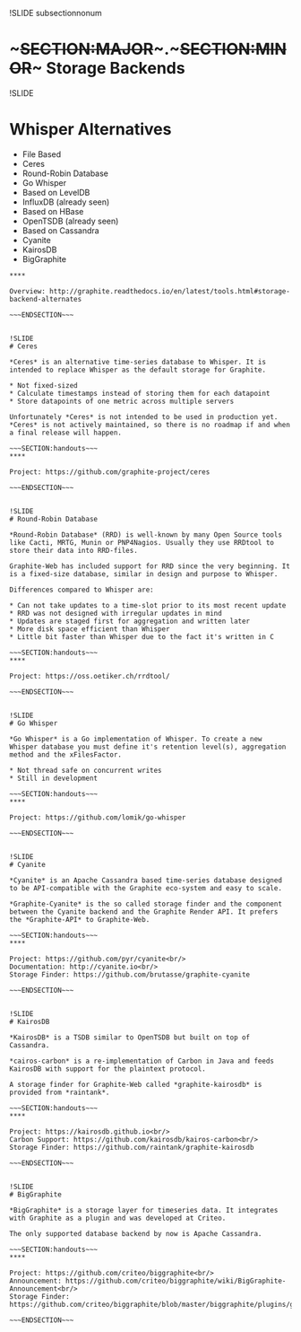 !SLIDE subsectionnonum
# ~~~SECTION:MAJOR~~~.~~~SECTION:MINOR~~~ Storage Backends


!SLIDE
# Whisper Alternatives

* File Based
 * Ceres
 * Round-Robin Database
 * Go Whisper
* Based on LevelDB
 * InfluxDB (already seen)
* Based on HBase
 * OpenTSDB (already seen)
* Based on Cassandra
 * Cyanite
 * KairosDB
 * BigGraphite

~~~SECTION:handouts~~~
****

Overview: http://graphite.readthedocs.io/en/latest/tools.html#storage-backend-alternates

~~~ENDSECTION~~~


!SLIDE
# Ceres

*Ceres* is an alternative time-series database to Whisper. It is intended to replace Whisper as the default storage for Graphite.

* Not fixed-sized
* Calculate timestamps instead of storing them for each datapoint
* Store datapoints of one metric across multiple servers

Unfortunately *Ceres* is not intended to be used in production yet. *Ceres* is not actively maintained, so there is no roadmap if and when a final release will happen.

~~~SECTION:handouts~~~
****

Project: https://github.com/graphite-project/ceres

~~~ENDSECTION~~~


!SLIDE
# Round-Robin Database

*Round-Robin Database* (RRD) is well-known by many Open Source tools like Cacti, MRTG, Munin or PNP4Nagios. Usually they use RRDtool to store their data into RRD-files.

Graphite-Web has included support for RRD since the very beginning. It is a fixed-size database, similar in design and purpose to Whisper.

Differences compared to Whisper are:

* Can not take updates to a time-slot prior to its most recent update
* RRD was not designed with irregular updates in mind
* Updates are staged first for aggregation and written later
* More disk space efficient than Whisper
* Little bit faster than Whisper due to the fact it's written in C

~~~SECTION:handouts~~~
****

Project: https://oss.oetiker.ch/rrdtool/

~~~ENDSECTION~~~


!SLIDE
# Go Whisper

*Go Whisper* is a Go implementation of Whisper. To create a new Whisper database you must define it's retention level(s), aggregation method and the xFilesFactor.

* Not thread safe on concurrent writes
* Still in development

~~~SECTION:handouts~~~
****

Project: https://github.com/lomik/go-whisper

~~~ENDSECTION~~~


!SLIDE
# Cyanite

*Cyanite* is an Apache Cassandra based time-series database designed to be API-compatible with the Graphite eco-system and easy to scale.

*Graphite-Cyanite* is the so called storage finder and the component between the Cyanite backend and the Graphite Render API. It prefers the *Graphite-API* to Graphite-Web.

~~~SECTION:handouts~~~
****

Project: https://github.com/pyr/cyanite<br/>
Documentation: http://cyanite.io<br/>
Storage Finder: https://github.com/brutasse/graphite-cyanite

~~~ENDSECTION~~~


!SLIDE
# KairosDB

*KairosDB* is a TSDB similar to OpenTSDB but built on top of Cassandra.

*cairos-carbon* is a re-implementation of Carbon in Java and feeds KairosDB with support for the plaintext protocol.

A storage finder for Graphite-Web called *graphite-kairosdb* is provided from *raintank*.

~~~SECTION:handouts~~~
****

Project: https://kairosdb.github.io<br/>
Carbon Support: https://github.com/kairosdb/kairos-carbon<br/>
Storage Finder: https://github.com/raintank/graphite-kairosdb

~~~ENDSECTION~~~


!SLIDE
# BigGraphite

*BigGraphite* is a storage layer for timeseries data. It integrates with Graphite as a plugin and was developed at Criteo.

The only supported database backend by now is Apache Cassandra.

~~~SECTION:handouts~~~
****

Project: https://github.com/criteo/biggraphite<br/>
Announcement: https://github.com/criteo/biggraphite/wiki/BigGraphite-Announcement<br/>
Storage Finder: https://github.com/criteo/biggraphite/blob/master/biggraphite/plugins/graphite.py

~~~ENDSECTION~~~
